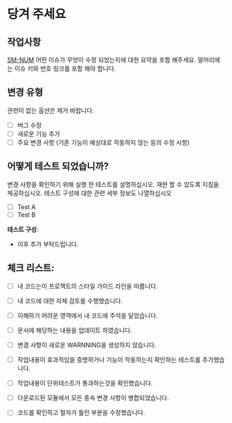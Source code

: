# 당겨 주세요

## 작업사항

[SM-NUM](https://nodelab-mixin.atlassian.net/browse) 어떤 이슈가 무엇이 수정 되었는지에 대한 요약을 포함 해주세요.
말머리에는 이슈 키와 번호 링크를 포함 해야 합니다.

## 변경 유형

관련이 없는 옵션은 제거 바랍니다.

- [ ] 버그 수정
- [ ] 새로운 기능 추가
- [ ] 주요 변경 사항 (기존 기능이 예상대로 작동하지 않는 등의 수정 사항)

## 어떻게 테스트 되었습니까?

변경 사항을 확인하기 위해 실행 한 테스트를 설명하십시오. 재현 할 수 있도록 지침을 제공하십시오. 테스트 구성에 대한 관련 세부 정보도 나열하십시오

- [ ] Test A
- [ ] Test B

**테스트 구성**:

- 이후 추가 부탁드립니다.

## 체크 리스트:

- [ ] 내 코드는이 프로젝트의 스타일 가이드 라인을 따릅니다.
- [ ] 내 코드에 대한 자체 검토를 수행했습니다.
- [ ] 이해하기 어려운 영역에서 내 코드에 주석을 달았습니다.
- [ ] 문서에 해당하는 내용을 업데이트 하였습니다.
- [ ] 변경 사항이 새로운 WARNNING을 생성하지 않습니다.
- [ ] 작업내용이 효과적임을 증명하거나 기능이 작동하는지 확인하는 테스트를 추가했습니다.
- [ ] 작업내용이 단위테스트가 통과하는것을 확인했습니다.
- [ ] 다운로드된 모듈에서 모든 종속 변경 사항이 병합되었습니다.
- [ ] 코드를 확인하고 철자가 틀린 부분을 수정했습니다.

